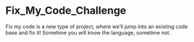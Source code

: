 # Fix_My_Code_Challenge
Fix my code is a new type of project, where we’ll jump into an existing code base and fix it!
Sometime you will know the language, sometime not.
